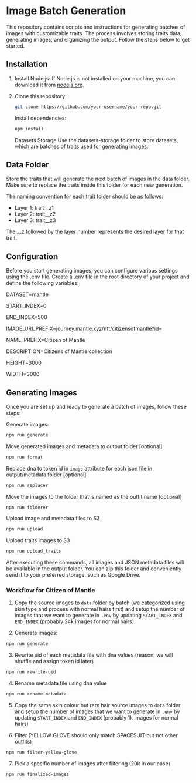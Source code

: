 # Image Batch Generation

This repository contains scripts and instructions for generating batches of images with customizable traits. The process involves storing traits data, generating images, and organizing the output. Follow the steps below to get started.

## Installation

1. Install Node.js:
   If Node.js is not installed on your machine, you can download it from [nodejs.org](https://nodejs.org/).

2. Clone this repository:

   ```sh
   git clone https://github.com/your-username/your-repo.git
   ```

   Install dependencies:

   ```sh
   npm install
   ```

   Datasets Storage
   Use the datasets-storage folder to store datasets, which are batches of traits used for generating images.

## Data Folder

Store the traits that will generate the next batch of images in the data folder. Make sure to replace the traits inside this folder for each new generation.

The naming convention for each trait folder should be as follows:

- Layer 1: trait\_\_z1
- Layer 2: trait\_\_z2
- Layer 3: trait\_\_z3

The \_\_z followed by the layer number represents the desired layer for that trait.

## Configuration

Before you start generating images, you can configure various settings using the .env file. Create a .env file in the root directory of your project and define the following variables:

DATASET=mantle

START_INDEX=0

END_INDEX=500

IMAGE_URI_PREFIX=journey.mantle.xyz/nft/citizensofmantle?id=

NAME_PREFIX=Citizen of Mantle

DESCRIPTION=Citizens of Mantle collection

HEIGHT=3000

WIDTH=3000

## Generating Images

Once you are set up and ready to generate a batch of images, follow these steps:

Generate images:

```sh
npm run generate
```

Move generated images and metadata to output folder [optional]

```sh
npm run format
```

Replace dna to token id in `image` attribute for each json file in output/metadata folder [optional]

```sh
npm run replacer
```

Move the images to the folder that is named as the outfit name [optional]

```sh
npm run folderer
```

Upload image and metadata files to S3

```sh
npm run upload
```

Upload traits images to S3

```sh
npm run upload_traits
```

After executing these commands, all images and JSON metadata files will be available in the output folder. You can zip this folder and conveniently send it to your preferred storage, such as Google Drive.

### Workflow for Citizen of Mantle

1. Copy the source images to `data` folder by batch (we categorized using skin type and process with normal hairs first) and setup the number of images that we want to generate in `.env` by updating `START_INDEX` and `END_INDEX` (probably 24k images for normal hairs)

2. Generate images:

```sh
npm run generate
```

3. Rewrite uid of each metadata file with dna values (reason: we will shuffle and assign token id later)

```sh
npm run rewrite-uid
```

4. Rename metadata file using dna value

```sh
npm run rename-metadata
```

5. Copy the same skin colour but rare hair source images to `data` folder and setup the number of images that we want to generate in `.env` by updating `START_INDEX` and `END_INDEX` (probably 1k images for normal hairs)

6. Filter (YELLOW GLOVE should only match SPACESUIT but not other outfits)

```sh
npm run filter-yellow-glove
```

7. Pick a specific number of images after filtering (20k in our case)

```sh
npm run finalized-images
```

